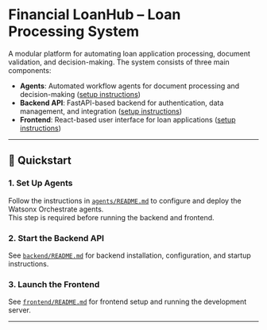 # Financial LoanHub – Loan Processing System

A modular platform for automating loan application processing, document validation, and decision-making. The system consists of three main components:

- **Agents**: Automated workflow agents for document processing and decision-making ([setup instructions](./agents/README.md))
- **Backend API**: FastAPI-based backend for authentication, data management, and integration ([setup instructions](./backend/README.md))
- **Frontend**: React-based user interface for loan applications ([setup instructions](./frontend/README.md))

---

## 🏁 Quickstart

### 1. Set Up Agents

Follow the instructions in [`agents/README.md`](./agents/README.md) to configure and deploy the Watsonx Orchestrate agents.  
This step is required before running the backend and frontend.

### 2. Start the Backend API

See [`backend/README.md`](./backend/README.md) for backend installation, configuration, and startup instructions.

### 3. Launch the Frontend

See [`frontend/README.md`](./frontend/README.md) for frontend setup and running the development server.

---
